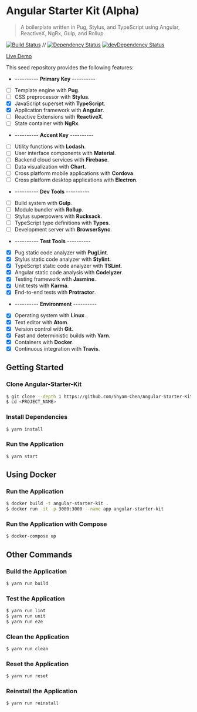 # Angular Starter Kit (Alpha)

> A boilerplate written in Pug, Stylus, and TypeScript using Angular, ReactiveX, NgRx, Gulp, and Rollup.

[![Build Status](https://travis-ci.org/Shyam-Chen/Angular-Starter-Kit.svg?branch=master)](https://travis-ci.org/Shyam-Chen/Angular-Starter-Kit)
 //
[![Dependency Status](https://david-dm.org/Shyam-Chen/Angular-Starter-Kit.svg)](https://david-dm.org/Shyam-Chen/Angular-Starter-Kit)
[![devDependency Status](https://david-dm.org/Shyam-Chen/Angular-Starter-Kit/dev-status.svg)](https://david-dm.org/Shyam-Chen/Angular-Starter-Kit?type=dev)

[Live Demo](https://angular2ts-starter-kit.firebaseapp.com/)

This seed repository provides the following features:
* ---------- **Primary Key** ----------
* [ ] Template engine with **Pug**.
* [ ] CSS preprocessor with **Stylus**.
* [x] JavaScript superset with **TypeScript**.
* [x] Application framework with **Angular**.
* [ ] Reactive Extensions with **ReactiveX**.
* [ ] State container with **NgRx**.
* ---------- **Accent Key** ----------
* [ ] Utility functions with **Lodash**.
* [ ] User interface components with **Material**.
* [ ] Backend cloud services with **Firebase**.
* [ ] Data visualization with **Chart**.
* [ ] Cross platform mobile applications with **Cordova**.
* [ ] Cross platform desktop applications with **Electron**.
* ---------- **Dev Tools** ----------
* [ ] Build system with **Gulp**.
* [ ] Module bundler with **Rollup**.
* [ ] Stylus superpowers with **Rucksack**.
* [ ] TypeScript type definitions with **Types**.
* [ ] Development server with **BrowserSync**.
* ---------- **Test Tools** ----------
* [x] Pug static code analyzer with **PugLint**.
* [x] Stylus static code analyzer with **Stylint**.
* [x] TypeScript static code analyzer with **TSLint**.
* [x] Angular static code analysis with **Codelyzer**.
* [x] Testing framework with **Jasmine**.
* [x] Unit tests with **Karma**.
* [x] End-to-end tests with **Protractor**.
* ---------- **Environment** ----------
* [x] Operating system with **Linux**.
* [x] Text editor with **Atom**.
* [x] Version control with **Git**.
* [x] Fast and deterministic builds with **Yarn**.
* [x] Containers with **Docker**.
* [x] Continuous integration with **Travis**.

## Getting Started

### Clone Angular-Starter-Kit
```bash
$ git clone --depth 1 https://github.com/Shyam-Chen/Angular-Starter-Kit.git <PROJECT_NAME>
$ cd <PROJECT_NAME>
```

### Install Dependencies
```bash
$ yarn install
```

### Run the Application
```bash
$ yarn start
```

## Using Docker

### Run the Application
```bash
$ docker build -t angular-starter-kit .
$ docker run -it -p 3000:3000 --name app angular-starter-kit
```

### Run the Application with Compose
```bash
$ docker-compose up
```

## Other Commands

### Build the Application
```bash
$ yarn run build
```

### Test the Application
```bash
$ yarn run lint
$ yarn run unit
$ yarn run e2e
```

### Clean the Application
```bash
$ yarn run clean
```

### Reset the Application
```bash
$ yarn run reset
```

### Reinstall the Application
```bash
$ yarn run reinstall
```
